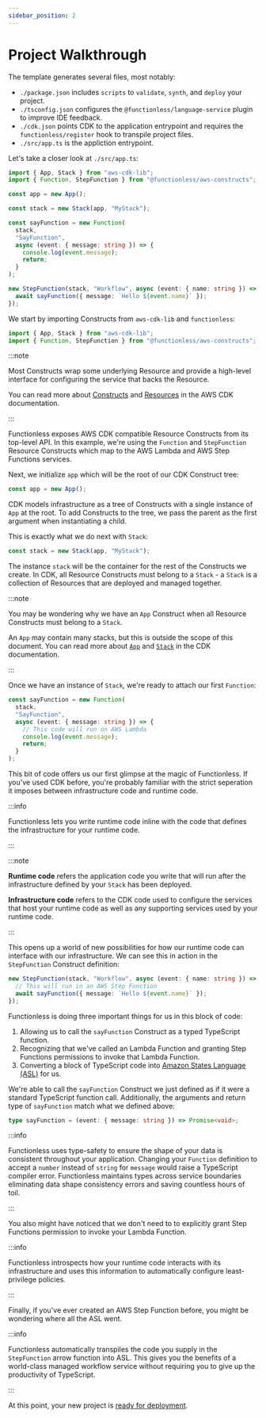 ```yaml
---
sidebar_position: 2
---
```


# Project Walkthrough

The template generates several files, most notably:

- `./package.json` includes `scripts` to `validate`, `synth`, and `deploy` your project.
- `./tsconfig.json` configures the `@functionless/language-service` plugin to improve IDE feedback.
- `./cdk.json` points CDK to the application entrypoint and requires the `functionless/register` hook to transpile project files.
- `./src/app.ts` is the appliction entrypoint.

Let's take a closer look at `./src/app.ts`:

```typescript
import { App, Stack } from "aws-cdk-lib";
import { Function, StepFunction } from "@functionless/aws-constructs";

const app = new App();

const stack = new Stack(app, "MyStack");

const sayFunction = new Function(
  stack,
  "SayFunction",
  async (event: { message: string }) => {
    console.log(event.message);
    return;
  }
);

new StepFunction(stack, "Workflow", async (event: { name: string }) => {
  await sayFunction({ message: `Hello ${event.name}` });
});
```

We start by importing Constructs from `aws-cdk-lib` and `functionless`:

```typescript
import { App, Stack } from "aws-cdk-lib";
import { Function, StepFunction } from "@functionless/aws-constructs";
```

:::note

Most Constructs wrap some underlying Resource and provide a high-level interface for configuring the service that backs the Resource.

You can read more about [Constructs][cdk-construct] and [Resources][cdk-resource] in the AWS CDK documentation.

:::

Functionless exposes AWS CDK compatible Resource Constructs from its top-level API.
In this example, we're using the `Function` and `StepFunction` Resource Constructs which map to the AWS Lambda and AWS Step Functions services.

Next, we initialize `app` which will be the root of our CDK Construct tree:

```typescript
const app = new App();
```

CDK models infrastructure as a tree of Constructs with a single instance of `App` at the root.
To add Constructs to the tree, we pass the parent as the first argument when instantiating a child.

This is exactly what we do next with `Stack`:

```typescript
const stack = new Stack(app, "MyStack");
```

The instance `stack` will be the container for the rest of the Constructs we create.
In CDK, all Resource Constructs must belong to a `Stack` - a `Stack` is a collection of Resources that are deployed and managed together.

:::note

You may be wondering why we have an `App` Construct when all Resource Constructs must belong to a `Stack`.

An `App` may contain many stacks, but this is outside the scope of this document.
You can read more about [`App`][cdk-app] and [`Stack`][cdk-stack] in the CDK documentation.

:::

Once we have an instance of `Stack`, we're ready to attach our first `Function`:

```typescript
const sayFunction = new Function(
  stack,
  "SayFunction",
  async (event: { message: string }) => {
    // This code will run on AWS Lambda
    console.log(event.message);
    return;
  }
);
```

This bit of code offers us our first glimpse at the magic of Functionless.
If you've used CDK before, you're probably familiar with the strict seperation it imposes between infrastructure code and runtime code.

:::info

Functionless lets you write runtime code inline with the code that defines the infrastructure for your runtime code.

:::

:::note

**Runtime code** refers the application code you write that will run after the infrastructure defined by your `Stack` has been deployed.

**Infrastructure code** refers to the CDK code used to configure the services that host your runtime code as well as any supporting services used by your runtime code.

:::

This opens up a world of new possibilities for how our runtime code can interface with our infrastructure.
We can see this in action in the `StepFunction` Construct definition:

```typescript
new StepFunction(stack, "Workflow", async (event: { name: string }) => {
  // This will run in an AWS Step Function
  await sayFunction({ message: `Hello ${event.name}` });
});
```

Functionless is doing three important things for us in this block of code:

1. Allowing us to call the `sayFunction` Construct as a typed TypeScript function.
2. Recognizing that we've called an Lambda Function and granting Step Functions permissions to invoke that Lambda Function.
3. Converting a block of TypeScript code into [Amazon States Language (ASL)][asl-docs] for us.

We're able to call the `sayFunction` Construct we just defined as if it were a standard TypeScript function call.
Additionally, the arguments and return type of `sayFunction` match what we defined above:

```typescript
type sayFunction = (event: { message: string }) => Promise<void>;
```

:::info

Functionless uses type-safety to ensure the shape of your data is consistent throughout your application.
Changing your `Function` definition to accept a `number` instead of `string` for `message` would raise a TypeScript compiler error.
Functionless maintains types across service boundaries eliminating data shape consistency errors and saving countless hours of toil.

:::

You also might have noticed that we don't need to to explicitly grant Step Functions permission to invoke your Lambda Function.

:::info

Functionless introspects how your runtime code interacts with its infrastructure and uses this information to automatically configure least-privilege policies.

:::

Finally, if you've ever created an AWS Step Function before, you might be wondering where all the ASL went.

:::info

Functionless automatically transpiles the code you supply in the `StepFunction` arrow function into ASL.
This gives you the benefits of a world-class managed workflow service without requiring you to give up the productivity of TypeScript.

:::

At this point, your new project is [ready for deployment](./deploy-project).

[cdk-construct]: https://docs.aws.amazon.com/cdk/v2/guide/constructs.html
[cdk-resource]: https://docs.aws.amazon.com/cdk/v2/guide/resources.html
[cdk-app]: https://docs.aws.amazon.com/cdk/v2/guide/apps.html
[cdk-stack]: https://docs.aws.amazon.com/cdk/v2/guide/stacks.html
[asl-docs]: https://docs.aws.amazon.com/step-functions/latest/dg/concepts-amazon-states-language.html

